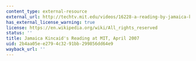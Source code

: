 ```yaml
---
content_type: external-resource
external_url: http://techtv.mit.edu/videos/16228-a-reading-by-jamaica-kincaid
has_external_license_warning: true
license: https://en.wikipedia.org/wiki/All_rights_reserved
status: ''
title: Jamaica Kincaid's Reading at MIT, April 2007
uid: 2b4aa05e-e279-4c32-91bb-299856dd64e9
wayback_url: ''
---
```

